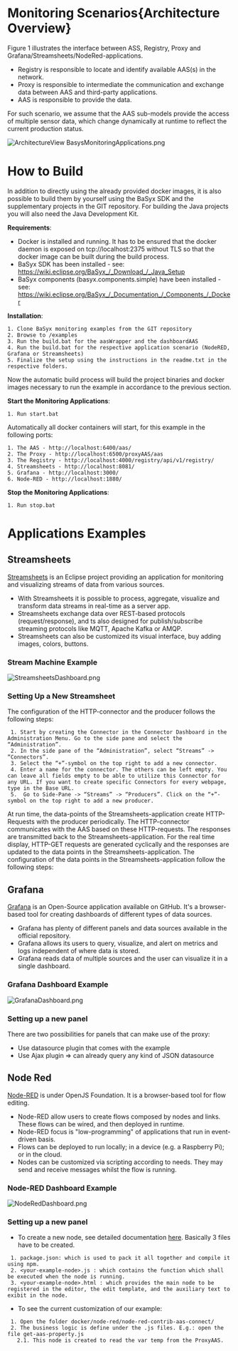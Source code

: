 # Monitoring Scenarios{Architecture Overview}

Figure 1 illustrates the interface between ASS, Registry, Proxy and Grafana/Streamsheets/NodeRed-applications.

* Registry is responsible to locate and identify available AAS(s) in the network.
* Proxy is responsible to intermediate the communication and exchange data between AAS and third-party applications.
* AAS is responsible to provide the data.

For such scenario, we assume that the AAS sub-models provide the access of multiple sensor data, which change dynamically at runtime to reflect the current production status.

![ArchitectureView BasysMonitoringApplications.png](./images/ArchitectureView_BasysMonitoringApplications.png)

# How to Build
In addition to directly using the already provided docker images, it is also possible to build them by yourself using the BaSyx SDK and the supplementary projects in the GIT repository. For building the Java projects you will also need the Java Development Kit.

**Requirements**:

* Docker is installed and running. It has to be ensured that the docker daemon is exposed on tcp://localhost:2375 without TLS so that the docker image can be built during the build process.
* BaSyx SDK has been installed - see: https://wiki.eclipse.org/BaSyx_/_Download_/_Java_Setup
* BaSyx components (basyx.components.simple) have been installed - see: https://wiki.eclipse.org/BaSyx_/_Documentation_/_Components_/_Docker

**Installation**:

```
1. Clone BaSyx monitoring examples from the GIT repository
2. Browse to /examples
3. Run the build.bat for the aasWrapper and the dashboardAAS
4. Run the build.bat for the respective application scenario (NodeRED, Grafana or Streamsheets)
5. Finalize the setup using the instructions in the readme.txt in the respective folders.
```
Now the automatic build process will build the project binaries and docker images necessary to run the example in accordance to the previous section.

**Start the Monitoring Applications**:

```
1. Run start.bat
```
Automatically all docker containers will start, for this example in the following ports:

```
1. The AAS - http://localhost:6400/aas/
2. The Proxy - http://localhost:6500/proxyAAS/aas
3. The Registry - http://localhost:4000/registry/api/v1/registry/
4. Streamsheets - http://localhost:8081/
5. Grafana - http://localhost:3000/
6. Node-RED - http://localhost:1880/
```

**Stop the Monitoring Applications**:
```
1. Run stop.bat
```

# Applications Examples
## Streamsheets
[Streamsheets](https://cedalo.com) is an Eclipse project providing an application for monitoring and visualizing streams of data from various sources.

* With Streamsheets it is possible to process, aggregate, visualize and transform data streams in real-time as a server app.
* Streamsheets exchange data over REST-based protocols (request/response), and ts also designed for publish/subscribe streaming protocols like MQTT, Apache Kafka or AMQP.
* Streamsheets can also be customized its visual interface, buy adding images, colors, buttons.

### Stream Machine Example

![StreamsheetsDashboard.png](./images/StreamsheetsDashboard.png)

### Setting Up a New Streamsheet
The configuration of the HTTP-connector and the producer follows the following steps:

```
 1. Start by creating the Connector in the Connector Dashboard in the Administration Menu. Go to the side pane and select the “Administration”.
 2. In the side pane of the “Administration”, select “Streams” -> “Connectors”.
 3. Select the “+”-symbol on the top right to add a new connector.
 4. Enter a name for the connector. The others can be left empty. You can leave all fields empty to be able to utilize this Connector for any URL. If you want to create specific Connectors for every webpage, type in the Base URL.
 5.  Go to Side-Pane -> “Streams” -> “Producers”. Click on the “+”-symbol on the top right to add a new producer. 
```

At run time, the data-points of the Streamsheets-application create HTTP-Requests with the producer periodically. The HTTP-connector communicates with the AAS based on these HTTP-requests. The responses are transmitted back to the Streamsheets-application. For the real time display, HTTP-GET requests are generated cyclically and the responses are updated to the data points in the Streamsheets-application. The configuration of the data points in the Streamsheets-application follow the following steps:

## Grafana
[Grafana](https://grafana.com) is an Open-Source application available on GitHub. It's a browser-based tool for creating dashboards of different types of data sources.

* Grafana has plenty of different panels and data sources available in the official repository.
* Grafana allows its users to query, visualize, and alert on metrics and logs independent of where data is stored.
* Grafana reads data of multiple sources and the user can visualize it in a single dashboard.

### Grafana Dashboard Example

![GrafanaDashboard.png](./images/GrafanaDashboard.png)

### Setting up a new panel

There are two possibilities for panels that can make use of the proxy:

* Use datasource plugin that comes with the example
* Use Ajax plugin => can already query any kind of JSON datasource

## Node Red

[Node-RED](https://nodered.org) is under OpenJS Foundation. It is a browser-based tool for flow editing.

* Node-RED allow users to create flows composed by nodes and links. These flows can be wired, and then deployed in runtime.
* Node-RED focus is "low-programming" of applications that run in event-driven basis.
* Flows can be deployed to run locally; in a device (e.g. a Raspberry Pi); or in the cloud.
* Nodes can be customized via scripting according to needs. They may send and receive messages whilst the flow is running.

### Node-RED Dashboard Example

![NodeRedDashboard.png](./images/NodeRedDashboard.png)

### Setting up a new panel
* To create a new node, see detailed documentation [here](https://nodered.org/docs/creating-nodes/). Basically 3 files have to be created.
```
 1. package.json: which is used to pack it all together and compile it using npm.
 2. <your-example-node>.js : which contains the function which shall be executed when the node is running. 
 3. <your-example-node>.html : which provides the main node to be registered in the editor, the edit template, and the auxiliary text to exibit in the node.
```
* To see the current customization of our example:
```
 1. Open the folder docker/node-red/node-red-contrib-aas-connect/
 2. The business logic is define under the .js files. E.g.: open the file get-aas-property.js
   2.1. This node is created to read the var temp from the ProxyAAS.
```